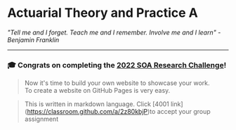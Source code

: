 # Actuarial Theory and Practice A

_"Tell me and I forget. Teach me and I remember. Involve me and I learn" - Benjamin Franklin_

---

### :mortar_board: Congrats on completing the [2022 SOA Research Challenge](https://www.soa.org/research/opportunities/2022-student-research-case-study-challenge/)!

>Now it's time to build your own website to showcase your work.  
>To create a website on GitHub Pages is very easy.

>This is written in markdown language. 
>Click [4001 link] (https://classroom.github.com/a/2z80kbjP)to accept your group assignment 

